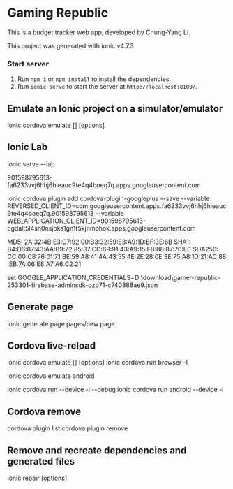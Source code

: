 # Gaming Republic

This is a budget tracker web app, developed by Chung-Yang Li. 

This project was generated with ionic v4.7.3

### Start server

1. Run `npm i` or `npm install` to install the dependencies.
2. Run `ionic serve` to start the server at `http://localhost:8100/`.


## Emulate an Ionic project on a simulator/emulator

ionic cordova emulate [<platform>] [options]

## Ionic Lab
ionic serve --lab

901598795613-fa6233vvj6hhj6hieauc9te4q4boeq7q.apps.googleusercontent.com

ionic cordova plugin add cordova-plugin-googleplus --save --variable REVERSED_CLIENT_ID=com.googleusercontent.apps.fa6233vvj6hhj6hieauc9te4q4boeq7q.901598795613 --variable WEB_APPLICATION_CLIENT_ID=901598795613-cgdalt5l4sh0nsjoka1gn1f5kjnmohok.apps.googleusercontent.com



MD5:  2A:32:4B:E3:C7:92:00:B3:32:59:E3:A9:1D:BF:3E:6B
SHA1: B4:D6:87:43:AA:B9:72:85:37:CD:69:91:43:A9:15:FB:88:87:70:E0
SHA256: CC:00:C8:76:01:71:BE:59:A8:41:4A:43:55:4E:2E:28:0E:3E:75:A8:1D:21:AC:88:EB:7A:06:E8:A7:A6:C2:21



set GOOGLE_APPLICATION_CREDENTIALS=D:\download\gamer-republic-253301-firebase-adminsdk-qzb71-c740888ae9.json

## Generate page
ionic generate page pages/new page


## Cordova live-reload
ionic cordova emulate [<platform>] [options]
ionic cordova run browser -l

ionic cordova emulate android

ionic cordova run <ios or android> --device -l --debug
ionic cordova run android --device -l
## Cordova remove

cordova plugin list
cordova plugin remove

## Remove and recreate dependencies and generated files

ionic repair [options]